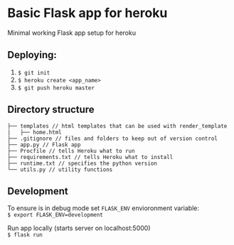 # Basic Flask app for heroku

Minimal working Flask app setup for heroku

## Deploying:
1. `$ git init`
2. `$ heroku create <app_name>`
3. `$ git push heroku master`


## Directory structure
```
├── templates // html templates that can be used with render_template
|   ├── home.html
├── .gitignore // files and folders to keep out of version control
├── app.py // Flask app
├── Procfile // tells Heroku what to run
├── requirements.txt // tells Heroku what to install
├── runtime.txt // specifies the python version
└── utils.py // utility functions
```

## Development
To ensure is in debug mode set `FLASK_ENV` envioronment variable:  
`$ export FLASK_ENV=development`  

Run app locally (starts server on localhost:5000)   
`$ flask run`
